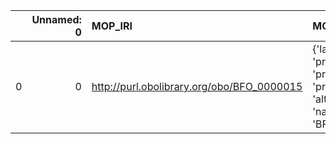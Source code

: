 |    |   Unnamed: 0 | MOP_IRI                                    | MOP_DESC                                                                              | PIMS-II_IRI                                          | PIMS-II_DESC                            |
|---:|-------------:|:-------------------------------------------|:--------------------------------------------------------------------------------------|:-----------------------------------------------------|:----------------------------------------|
|  0 |            0 | http://purl.obolibrary.org/obo/BFO_0000015 | {'label': 'process', 'prefLabel': 'process', 'altLabel': None, 'name': 'BFO_0000015'} | http://www.molmod.info/semantics/pims-ii.ttl#Process | {'label': 'process', 'name': 'process'} |